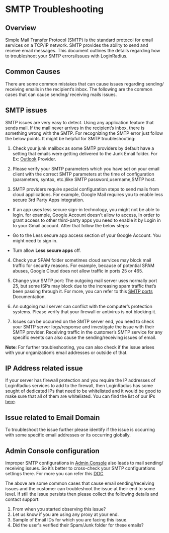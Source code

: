 # SMTP Troubleshooting

## Overview

Simple Mail Transfer Protocol (SMTP) is the standard protocol for email services on a TCP/IP network.
SMTP provides the ability to send and receive email messages. This document outlines the details regarding how to troubleshoot your SMTP errors/issues with LoginRadius. 

## Common Causes

There are some common mistakes that can cause issues regarding sending/ receiving
emails in the recipient’s inbox. The following are the common cases that can cause
sending/ receiving mails issues.

## SMTP issues

SMTP issues are very easy to detect. Using any application feature that sends mail.
If the mail never arrives in the recipient’s inbox, there is something wrong with the SMTP. 
For recognizing the SMTP error just follow the below points. It might be helpful for SMTP
troubleshooting:

1. Check your junk mailbox as some SMTP providers by default have a setting 
   that emails were getting delivered to the Junk Email folder. For Ex: [Outlook](https://answers.microsoft.com/en-us/outlook_com/forum/oemail-osend/outlook-sending-legitimate-emails-to-junk-folder/11fe1048-f3c5-43fb-bf37-85a7649ee16f) Provider.

2. Please verify your SMTP parameters which you have set on your email client
   with the correct SMTP parameters at the time of configuration (parameters,
   syntax, etc.)like SMTP password,username,SMTP host.

3. SMTP providers require special configuration steps to send mails from cloud
   applications. For example, Google Mail requires you to enable less secure 3rd
   Party Apps integration.

  * If an app uses less secure sign-in technology, you might not be able to  login.
    for example, Google Account doesn't allow to access, In order to grant access to
    other third-party apps you need to enable it by Login in to your Gmail account.
    After that follow the below steps:

  * Go to the Less secure app access section of your Google Account. You
    might need to sign in. 
  *  Turn allow **Less secure apps** off.

4. Check your SPAM folder sometimes cloud services may block mail traffic for security reasons.
   For example, because of potential SPAM abuses, Google Cloud does not allow traffic in ports 25 or
   465.

5. Change your SMTP port: The outgoing mail server uses normally port 25, but some ISPs may block
 due to the increasing spam traffic that’s been passing through it. For more, you can refer to this
  [SMTP ports](https://serversmtp.com/port-for-smtp/) Documentation.

6. An outgoing mail server can conflict with the computer’s protection systems.  Please verify that
 your firewall or antivirus is not blocking it.

7. Issues can be occurred on the SMTP server end, you need to check your SMTP server logs/response and
 investigate the issue with their SMTP provider. Receiving traffic in the customer’s SMTP service for
 any specific events can also cause the sending/receiving issues of email.

**Note**: For further troubleshooting, you can also check if the issue arises with your organization’s
 email addresses or outside of that.
 
 ## IP Address related issue

 If your server has firewall protection and you require the IP addresses of LoginRadius services to
add to the firewall, then LoginRadius has some sought of dedicated IPs that need to be whitelisted and
 it would be good to make sure that all of them are whitelisted. You can find the list of our
  IPs [here](https://www.loginradius.com/legacy/docs/infrastructure-and-security/ip-addresses-list/).

 ## Issue related to Email Domain

To troubleshoot the issue further please identify if the issue is occurring with some specific email
addresses or its occurring globally.

## Admin Console configuration

Improper SMTP configurations in [Admin Console](https://adminconsole.loginradius.com/platform-configuration/identity-workflow/communication-configuration) also leads to mail sending/ receiving issues. So it’s better to cross-check your SMTP configurations settings there. For more you can refer this [DOC](https://www.loginradius.com/legacy/docs/api/v2/admin-console/platform-configuration/communication-configuration/email/email-configuration/#sendgrid-smtp-configuration) 


The above are some common cases that cause email sending/receiving issues and the customer can
troubleshoot the issue at their end to some level. If still the issue persists then please collect the
following details and contact support:
1. From when you started observing this issue?
2. Let us know if you are using any proxy at your end.
3. Sample of Email IDs for which you are facing this issue.
4. Did the user's verified their Spam/Junk folder for these emails?